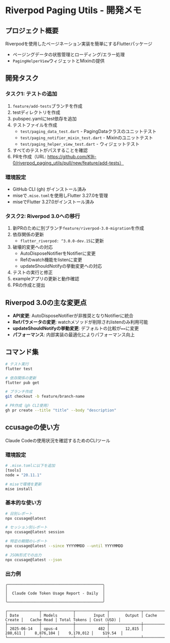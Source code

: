 # Riverpod Paging Utils - 開発メモ

## プロジェクト概要
Riverpodを使用したページネーション実装を簡単にするFlutterパッケージ
- ページングデータの状態管理とローディング/エラー処理
- `PagingHelperView`ウィジェットとMixinの提供

## 開発タスク

### タスク1: テストの追加
1. `feature/add-tests`ブランチを作成
2. testディレクトリを作成
3. pubspec.yamlにtest依存を追加
4. テストファイルを作成
   - `test/paging_data_test.dart` - PagingDataクラスのユニットテスト
   - `test/paging_notifier_mixin_test.dart` - Mixinのユニットテスト
   - `test/paging_helper_view_test.dart` - ウィジェットテスト
5. すべてのテストがパスすることを確認
6. PRを作成（URL: https://github.com/K9i-0/riverpod_paging_utils/pull/new/feature/add-tests）

### 環境設定
- GitHub CLI (gh) がインストール済み
- miseで`.mise.toml`を使用しFlutter 3.27.0を管理
- miseでFlutter 3.27.0がインストール済み

### タスク2: Riverpod 3.0への移行
1. 新PRのために別ブランチ`feature/riverpod-3.0-migration`を作成
2. 依存関係の更新
   - `flutter_riverpod: ^3.0.0-dev.15`に更新
3. 破壊的変更への対応
   - AutoDisposeNotifierをNotifierに変更
   - Refのwatch機能をlistenに変更
   - updateShouldNotifyの挙動変更への対応
4. テストの実行と修正
5. exampleアプリの更新と動作確認
6. PRの作成と提出

## Riverpod 3.0の主な変更点
- **API変更**: AutoDisposeNotifierが非推奨となりNotifierに統合
- **Refパラメータの変更**: watchメソッドが削除されlistenのみ利用可能
- **updateShouldNotifyの挙動変更**: デフォルトの比較が`==`に変更
- **パフォーマンス**: 内部実装の最適化によりパフォーマンス向上

## コマンド集
```bash
# テスト実行
flutter test

# 依存関係の更新
flutter pub get

# ブランチ作成
git checkout -b feature/branch-name

# PR作成（gh CLI使用）
gh pr create --title "title" --body "description"
```

## ccusageの使い方
Claude Codeの使用状況を確認するためのCLIツール

### 環境設定
```bash
# .mise.tomlに以下を追加
[tools]
node = "20.11.1"

# miseで環境を更新
mise install
```

### 基本的な使い方
```bash
# 日別レポート
npx ccusage@latest

# セッション別レポート
npx ccusage@latest session

# 特定の期間のレポート
npx ccusage@latest --since YYYYMMDD --until YYYYMMDD

# JSON形式での出力
npx ccusage@latest --json
```

### 出力例
```
╭──────────────────────────────────────────╮
│                                          │
│  Claude Code Token Usage Report - Daily  │
│                                          │
╰──────────────────────────────────────────╯

┌──────────────┬──────────────┬──────────────┬──────────────┬──────────────┬──────────────┬──────────────┬────────────┐
│ Date         │ Models       │        Input │       Output │ Cache Create │   Cache Read │ Total Tokens │ Cost (USD) │
├──────────────┼──────────────┼──────────────┼──────────────┼──────────────┼──────────────┼──────────────┼────────────┤
│ 2025-06-14   │ opus-4       │          482 │       12,815 │      280,611 │    8,876,104 │    9,170,012 │    $19.54  │
└──────────────┴──────────────┴──────────────┴──────────────┴──────────────┴──────────────┴──────────────┴────────────┘
```